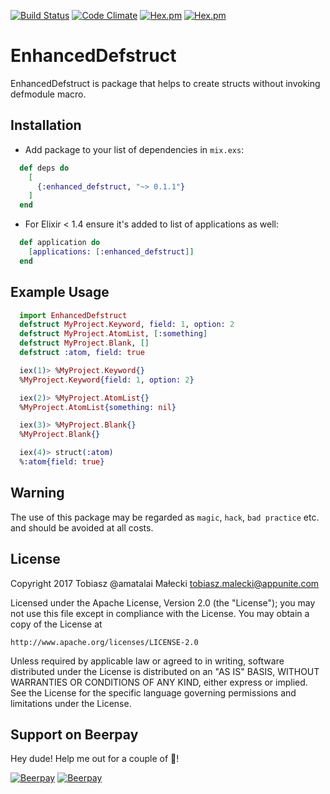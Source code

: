 [![Build Status](https://travis-ci.org/amatalai/enhanced_defstruct.svg?branch=master)](https://travis-ci.org/amatalai/enhanced_defstruct)
[![Code Climate](https://img.shields.io/codeclimate/issues/github/amatalai/enhanced_defstruct.svg)](https://hex.pm/packages/enhanced_defstruct)
[![Hex.pm](https://img.shields.io/hexpm/v/enhanced_defstruct.svg?style=flat&colorB=6B4D90)](https://hex.pm/packages/enhanced_defstruct)
[![Hex.pm](https://img.shields.io/hexpm/dt/enhanced_defstruct.svg?style=flat)](https://hex.pm/packages/enhanced_defstruct)
# EnhancedDefstruct

EnhancedDefstruct is package that helps to create structs without invoking defmodule macro.

## Installation

* Add package to your list of dependencies in `mix.exs`:
```elixir
  def deps do
    [
      {:enhanced_defstruct, "~> 0.1.1"}
    ]
  end
```
* For Elixir < 1.4 ensure it's added to list of applications as well:
```elixir
  def application do
    [applications: [:enhanced_defstruct]]
  end
```

## Example Usage

```elixir
  import EnhancedDefstruct
  defstruct MyProject.Keyword, field: 1, option: 2
  defstruct MyProject.AtomList, [:something]
  defstruct MyProject.Blank, []
  defstruct :atom, field: true

  iex(1)> %MyProject.Keyword{}
  %MyProject.Keyword{field: 1, option: 2}

  iex(2)> %MyProject.AtomList{}
  %MyProject.AtomList{something: nil}

  iex(3)> %MyProject.Blank{}
  %MyProject.Blank{}

  iex(4)> struct(:atom)
  %:atom{field: true}
```

## Warning

The use of this package may be regarded as `magic`, `hack`, `bad practice` etc. and should be avoided at all costs.

## License

  Copyright 2017 Tobiasz @amatalai Małecki <tobiasz.malecki@appunite.com>

  Licensed under the Apache License, Version 2.0 (the "License");
  you may not use this file except in compliance with the License.
  You may obtain a copy of the License at

	http://www.apache.org/licenses/LICENSE-2.0

  Unless required by applicable law or agreed to in writing, software
  distributed under the License is distributed on an "AS IS" BASIS,
  WITHOUT WARRANTIES OR CONDITIONS OF ANY KIND, either express or implied.
  See the License for the specific language governing permissions and
  limitations under the License.

## Support on Beerpay
Hey dude! Help me out for a couple of :beers:!

[![Beerpay](https://beerpay.io/amatalai/enhanced_defstruct/badge.svg?style=beer-square)](https://beerpay.io/amatalai/enhanced_defstruct)  [![Beerpay](https://beerpay.io/amatalai/enhanced_defstruct/make-wish.svg?style=flat-square)](https://beerpay.io/amatalai/enhanced_defstruct?focus=wish)
